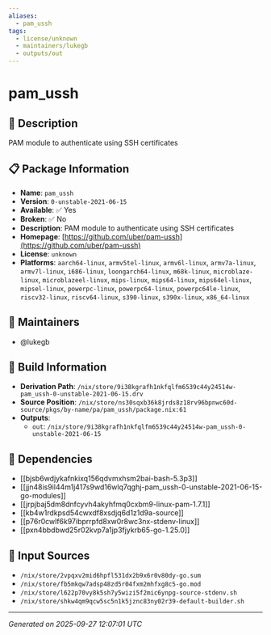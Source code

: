 ```yaml
---
aliases:
  - pam_ussh
tags:
  - license/unknown
  - maintainers/lukegb
  - outputs/out
---
```


# pam_ussh

## 📝 Description

PAM module to authenticate using SSH certificates

## 📋 Package Information

- **Name**: `pam_ussh`
- **Version**: `0-unstable-2021-06-15`
- **Available**: ✅ Yes
- **Broken**: ✅ No
- **Description**: PAM module to authenticate using SSH certificates
- **Homepage**: [https://github.com/uber/pam-ussh](https://github.com/uber/pam-ussh)
- **License**: `unknown`
- **Platforms**: `aarch64-linux`, `armv5tel-linux`, `armv6l-linux`, `armv7a-linux`, `armv7l-linux`, `i686-linux`, `loongarch64-linux`, `m68k-linux`, `microblaze-linux`, `microblazeel-linux`, `mips-linux`, `mips64-linux`, `mips64el-linux`, `mipsel-linux`, `powerpc-linux`, `powerpc64-linux`, `powerpc64le-linux`, `riscv32-linux`, `riscv64-linux`, `s390-linux`, `s390x-linux`, `x86_64-linux`
## 👥 Maintainers

- @lukegb


## 🔧 Build Information

- **Derivation Path**: `/nix/store/9i38kgrafh1nkfqlfm6539c44y24514w-pam_ussh-0-unstable-2021-06-15.drv`
- **Source Position**: `/nix/store/ns30sqxb36k8jrds8z18rv96bpnwc60d-source/pkgs/by-name/pa/pam_ussh/package.nix:61`
- **Outputs**:
  - `out`:  `/nix/store/9i38kgrafh1nkfqlfm6539c44y24514w-pam_ussh-0-unstable-2021-06-15`

## 🔗 Dependencies

- [[bjsb6wdjykafnkixq156qdvmxhsm2bai-bash-5.3p3]]
- [[jjn48is9il44m1j417s9wd16wlq7qghj-pam_ussh-0-unstable-2021-06-15-go-modules]]
- [[jrpjbaj5dm8dnfcyvh4akyhfmq0cxbm9-linux-pam-1.7.1]]
- [[kb4w1rdkpsd54cwxdf8xsdjq6d1z1d9a-source]]
- [[p76r0cwlf6k97ibprrpfd8xw0r8wc3nx-stdenv-linux]]
- [[pxn4bbdbwd25r02kvp7a1jp3fjykrb65-go-1.25.0]]

## 📁 Input Sources

- `/nix/store/2vpqxv2mid6hpfl531dx2b9x6r0v80dy-go.sum`
- `/nix/store/fb5mkqw7adsp48zd5r04fxm2mhfxg8c5-go.mod`
- `/nix/store/l622p70vy8k5sh7y5wizi5f2mic6ynpg-source-stdenv.sh`
- `/nix/store/shkw4qm9qcw5sc5n1k5jznc83ny02r39-default-builder.sh`

---
*Generated on 2025-09-27 12:07:01 UTC*
